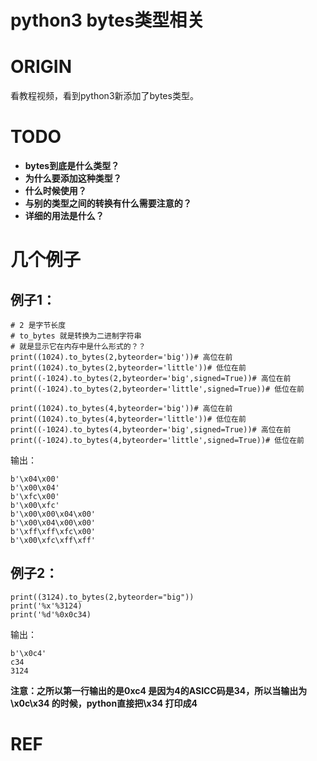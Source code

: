 # python3 bytes类型相关

# ORIGIN


看教程视频，看到python3新添加了bytes类型。

# TODO

- **bytes到底是什么类型？**
- **为什么要添加这种类型？**
- **什么时候使用？**
- **与别的类型之间的转换有什么需要注意的？**
- **详细的用法是什么？**



# 几个例子

## 例子1：


    # 2 是字节长度
    # to_bytes 就是转换为二进制字符串  
    # 就是显示它在内存中是什么形式的？？
    print((1024).to_bytes(2,byteorder='big'))# 高位在前
    print((1024).to_bytes(2,byteorder='little'))# 低位在前
    print((-1024).to_bytes(2,byteorder='big',signed=True))# 高位在前
    print((-1024).to_bytes(2,byteorder='little',signed=True))# 低位在前
    
    print((1024).to_bytes(4,byteorder='big'))# 高位在前
    print((1024).to_bytes(4,byteorder='little'))# 低位在前
    print((-1024).to_bytes(4,byteorder='big',signed=True))# 高位在前
    print((-1024).to_bytes(4,byteorder='little',signed=True))# 低位在前


输出：


    b'\x04\x00'
    b'\x00\x04'
    b'\xfc\x00'
    b'\x00\xfc'
    b'\x00\x00\x04\x00'
    b'\x00\x04\x00\x00'
    b'\xff\xff\xfc\x00'
    b'\x00\xfc\xff\xff'

## 例子2：




    print((3124).to_bytes(2,byteorder="big"))
    print('%x'%3124)
    print('%d'%0x0c34)


输出：


    b'\x0c4'
    c34
    3124

**注意：之所以第一行输出的是0xc4 是因为4的ASICC码是34，所以当输出为\x0c\x34 的时候，python直接把\x34 打印成4**





# REF

